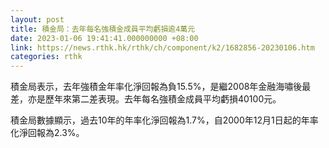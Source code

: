 ```yaml
---
layout: post
title: 積金局：去年每名強積金成員平均虧損逾4萬元
date: 2023-01-06 19:41:41.000000000 +08:00
link: https://news.rthk.hk/rthk/ch/component/k2/1682856-20230106.htm
categories: rthk
---
```


積金局表示，去年強積金年率化淨回報為負15.5%，是繼2008年金融海嘯後最差，亦是歷年來第二差表現。去年每名強積金成員平均虧損40100元。

積金局數據顯示，過去10年的年率化淨回報為1.7%，自2000年12月1日起的年率化淨回報為2.3%。
